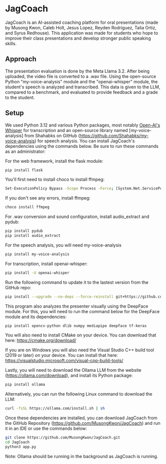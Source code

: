 # JagCoach
JagCoach is an AI-assisted coaching platform for oral presentations (made by Musong Kwon, Caleb Holt, Jesus Lopez, Reyden Rodriguez, Talia Ortiz, and Syrus Redhouse).  This application was made for students who hope to improve their class presentations and develop stronger public speaking skills.


## Approach

The presentation evaluation is done by the Meta Llama 3.2.  After being uploaded, the video file is converted to a .wav file.  Using the open-source Python "my-voice-analysis" module and the "openai-whisper" module, the student's speech is analyzed and transcribed.  This data is given to the LLM, compared to a benchmark, and evaluated to provide feedback and a grade to the student.

## Setup
We used Python 3.12 and various Python packages, most notably [Open-AI's Whisper](https://github.com/openai/whisper) for transcription and an open-source library named [my-voice-analysis] from Shahabks on GitHub (https://github.com/Shahabks/my-voice-analysis) for speech analysis. You can install JagCoach's dependencies using the commands below.  Be sure to run these commands as an administrator:

For the web framework, install the flask module:
```sh
pip install flask
```

You'll first need to install choco to install ffmpeg:
```sh
Set-ExecutionPolicy Bypass -Scope Process -Force; [System.Net.ServicePointManager]::SecurityProtocol = [System.Net.ServicePointManager]::SecurityProtocol -bor 3072; iex ((New-Object System.Net.WebClient).DownloadString('https://community.chocolatey.org/install.ps1'))
```

If you don't see any errors, install ffmpeg:
```sh
choco install ffmpeg
```

For .wav conversion and sound configuration, install audio_extract and pydub:
```sh
pip install pydub
pip install audio_extract
```

For the speech analysis, you will need my-voice-analysis
```sh
pip install my-voice-analysis
```

For transcription, install openai-whisper:
```sh
pip install -U openai-whisper
```

Run the following command to update it to the lastest version from the GitHub repo:
```sh
pip install --upgrade --no-deps --force-reinstall git+https://github.com/openai/whisper.git
```
This program also analyzes the presenter visually using the DeepFace module.  For this, you will need to run the command below for the DeepFace module and its dependencies:
```sh
pip install opencv-python dlib numpy mediapipe deepface tf-keras
```

You will also need to install CMake on your device.  You can download that here: https://cmake.org/download/
 
If you are on Windows you will also need the Visual Studio C++ build tool (2019 or later) on your device.  You can install that here: https://visualstudio.microsoft.com/visual-cpp-build-tools/


Lastly, you will need to download the Ollama LLM from the website (https://ollama.com/download), and install its Python package:
```sh
pip install ollama
```

Alternatively, you can run the following Linux command to download the LLM:
```sh
curl -fsSL https://ollama.com/install.sh | sh
```
Once these dependencies are installed, you can download JagCoach from the GitHub Repository (https://github.com/MusongKwon/JagCoach) and run it in an IDE or use the commands below:

```sh
git clone https://github.com/MusongKwon/JagCoach.git
cd JagCoach
python3 app.py
```
Note: Ollama should be running in the background as JagCoach is running.

